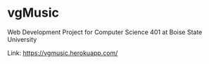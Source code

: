 # vgMusic
Web Development Project for Computer Science 401 at Boise State University

Link: https://vgmusic.herokuapp.com/


